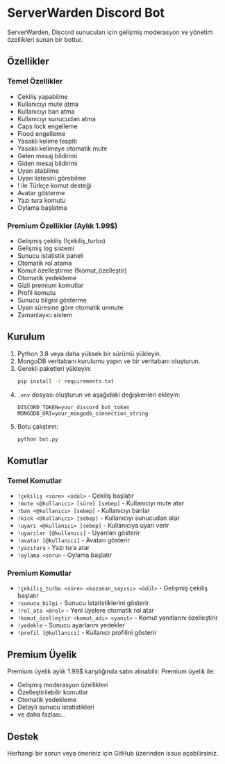 # ServerWarden Discord Bot

ServerWarden, Discord sunucuları için gelişmiş moderasyon ve yönetim özellikleri sunan bir bottur.

## Özellikler

### Temel Özellikler
- Çekiliş yapabilme
- Kullanıcıyı mute atma
- Kullanıcıyı ban atma
- Kullanıcıyı sunucudan atma
- Caps lock engelleme
- Flood engelleme
- Yasaklı kelime tespiti
- Yasaklı kelimeye otomatik mute
- Gelen mesaj bildirimi
- Giden mesaj bildirimi
- Uyarı atabilme
- Uyarı listesini görebilme
- ! ile Türkçe komut desteği
- Avatar gösterme
- Yazı tura komutu
- Oylama başlatma

### Premium Özellikler (Aylık 1.99$)
- Gelişmiş çekiliş (!çekiliş_turbo)
- Gelişmiş log sistemi
- Sunucu istatistik paneli
- Otomatik rol atama
- Komut özelleştirme (!komut_özelleştir)
- Otomatik yedekleme
- Gizli premium komutlar
- Profil komutu
- Sunucu bilgisi gösterme
- Uyarı süresine göre otomatik unmute
- Zamanlayıcı sistem

## Kurulum

1. Python 3.8 veya daha yüksek bir sürümü yükleyin.
2. MongoDB veritabanı kurulumu yapın ve bir veritabanı oluşturun.
3. Gerekli paketleri yükleyin:
   ```bash
   pip install -r requirements.txt
   ```
4. `.env` dosyası oluşturun ve aşağıdaki değişkenleri ekleyin:
   ```
   DISCORD_TOKEN=your_discord_bot_token
   MONGODB_URI=your_mongodb_connection_string
   ```
5. Botu çalıştırın:
   ```bash
   python bot.py
   ```

## Komutlar

### Temel Komutlar
- `!çekiliş <süre> <ödül>` - Çekiliş başlatır
- `!mute <@kullanıcı> [süre] [sebep]` - Kullanıcıyı mute atar
- `!ban <@kullanıcı> [sebep]` - Kullanıcıyı banlar
- `!kick <@kullanıcı> [sebep]` - Kullanıcıyı sunucudan atar
- `!uyarı <@kullanıcı> [sebep]` - Kullanıcıya uyarı verir
- `!uyarılar [@kullanıcı]` - Uyarıları gösterir
- `!avatar [@kullanıcı]` - Avatarı gösterir
- `!yazıtura` - Yazı tura atar
- `!oylama <soru>` - Oylama başlatır

### Premium Komutlar
- `!çekiliş_turbo <süre> <kazanan_sayısı> <ödül>` - Gelişmiş çekiliş başlatır
- `!sunucu_bilgi` - Sunucu istatistiklerini gösterir
- `!rol_ata <@rol>` - Yeni üyelere otomatik rol atar
- `!komut_özelleştir <komut_adı> <yanıt>` - Komut yanıtlarını özelleştirir
- `!yedekle` - Sunucu ayarlarını yedekler
- `!profil [@kullanıcı]` - Kullanıcı profilini gösterir

## Premium Üyelik

Premium üyelik aylık 1.99$ karşılığında satın alınabilir. Premium üyelik ile:
- Gelişmiş moderasyon özellikleri
- Özelleştirilebilir komutlar
- Otomatik yedekleme
- Detaylı sunucu istatistikleri
- ve daha fazlası...

## Destek

Herhangi bir sorun veya öneriniz için GitHub üzerinden issue açabilirsiniz. 
